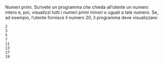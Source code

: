 Numeri primi. Scrivete un programma che chieda all’utente un numero intero e, poi, visualizzi tutti i numeri primi minori o uguali a tale numero. Se, ad esempio, l’utente fornisce il numero 20, il programma deve visualizzare:
```
2
3
5
7
11
13
17
19
```